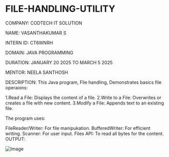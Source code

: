 # FILE-HANDLING-UTILITY
COMPANY: CODTECH IT SOLUTION   

NAME: VASANTHAKUMAR S

INTERN ID: CT6WNRH

DOMAIN: JAVA PROGRAMMING

DURATION: JANUARY 20 2025 TO MARCH 5 2025

MENTOR: NEELA SANTHOSH

DESCRIPTION: This Java program, Flie handling, Demonstrates basics file operaions:

1.Read a File: Displays the content of a file.
2.Write to a File: Overwrites or creates a file with new content.
3.Modify a File: Appends text to an existing file.
    
The program uses:

FileReader/Writer: For file manipukation.
BufferedWriter: For efficient writing.
Scanner: For user input.
Files API: To read all bytes for the content.        
OUTPUT:


![Image](https://github.com/user-attachments/assets/17e887b8-2574-4e2c-8ad0-2fcff4bec65a)
    
  
    
    
